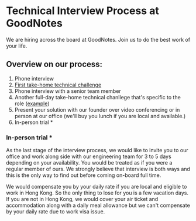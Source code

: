 # Technical Interview Process at GoodNotes

We are hiring across the board at GoodNotes. Join us to do the best work of your life.

## Overview on our process:

1. Phone interview
2. [First take-home technical challenge](https://github.com/GoodNotes/interviews/blob/master/first_challenge.md)
3. Phone interview with a senior team member
4. Another full-day take-home technical chanllege that's specific to the role ([example](https://github.com/GoodNotes/interviews/blob/master/backend/challenge.md))
5. Present your solution with our founder over video conferencing or in person at our office (we'll buy you lunch if you are local and available.)
6. In-person trial *

### In-person trial *
As the last stage of the interview process, we would like to invite you to our office and work along side with our engineering team for 3 to 5 days depending on your availability. You would be treated as if you were a regular member of ours. We strongly believe that interview is both ways and this is the only way to find out before coming on-board full time.

We would compensate you by your daily rate if you are local and eligible to work in Hong Kong. So the only thing to lose for you is a few vacation days. If you are not in Hong Kong, we would cover your air ticket and accommodation along with a daily meal allowance but we can't compensate by your daily rate due to work visa issue.